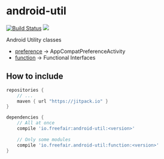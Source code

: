 # android-util 

[![Build Status](https://travis-ci.org/freefair/android-util.svg?branch=master)](https://travis-ci.org/freefair/android-util)
[![](https://jitpack.io/v/io.freefair/android-util.svg)](https://jitpack.io/#io.freefair/android-util)

Android Utility classes

- [preference](preference) -> AppCompatPreferenceActivity
- [function](function) -> Functional Interfaces

## How to include
```gradle
repositories {
    // ...
    maven { url "https://jitpack.io" }
}

dependencies {
    // All at once
    compile 'io.freefair:android-util:<version>'
    
    // Only some modules
    compile 'io.freefair.android-util:function:<version>'
}
```
